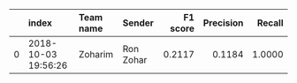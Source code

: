 |    | index               | Team name   | Sender    |   F1 score |   Precision |   Recall |
|---:|:--------------------|:------------|:----------|-----------:|------------:|---------:|
|  0 | 2018-10-03 19:56:26 | Zoharim     | Ron Zohar |     0.2117 |      0.1184 |   1.0000 |